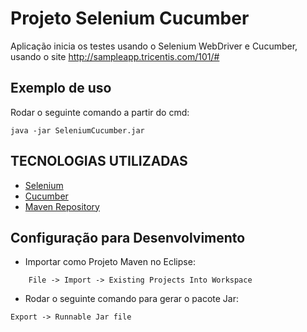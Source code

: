 # Projeto Selenium Cucumber

Aplicação inicia os testes usando o Selenium WebDriver e Cucumber, usando o site http://sampleapp.tricentis.com/101/#

## Exemplo de uso

Rodar o seguinte comando a partir do cmd:

```
java -jar SeleniumCucumber.jar
```

## TECNOLOGIAS UTILIZADAS

* [Selenium](https://www.seleniumhq.org)
* [Cucumber](https://cucumber.io)
* [Maven Repository](https://mvnrepository.com)


## Configuração para Desenvolvimento

* Importar como Projeto Maven no Eclipse:

```
	File -> Import -> Existing Projects Into Workspace
```

* Rodar o seguinte comando para gerar o pacote Jar:

```
Export -> Runnable Jar file
